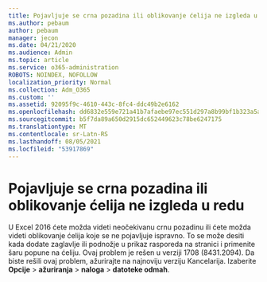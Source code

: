 ```yaml
---
title: Pojavljuje se crna pozadina ili oblikovanje ćelija ne izgleda u redu
ms.author: pebaum
author: pebaum
manager: jecon
ms.date: 04/21/2020
ms.audience: Admin
ms.topic: article
ms.service: o365-administration
ROBOTS: NOINDEX, NOFOLLOW
localization_priority: Normal
ms.collection: Adm_O365
ms.custom: ''
ms.assetid: 92095f9c-4610-443c-8fc4-ddc49b2e6162
ms.openlocfilehash: dd6832e559e721a41b7afaebe97ec551d297a8b99bf1b323a5a5680365eacfac
ms.sourcegitcommit: b5f7da89a650d2915dc652449623c78be6247175
ms.translationtype: MT
ms.contentlocale: sr-Latn-RS
ms.lasthandoff: 08/05/2021
ms.locfileid: "53917869"
---
```

# <a name="a-black-background-appears-or-cell-formatting-doesnt-look-right"></a>Pojavljuje se crna pozadina ili oblikovanje ćelija ne izgleda u redu

U Excel 2016 ćete možda videti neočekivanu crnu pozadinu ili ćete možda videti oblikovanje ćelija koje se ne pojavljuje ispravno. To se može desiti kada dodate zaglavlje ili podnožje u prikaz rasporeda na stranici i primenite šaru popune na ćeliju. Ovaj problem je rešen u verziji 1708 (8431.2094). Da biste rešili ovaj problem, ažurirajte na najnoviju verziju Kancelarija. Izaberite **Opcije** \> **ažuriranja** \> **naloga** \> **datoteke odmah**.
  

